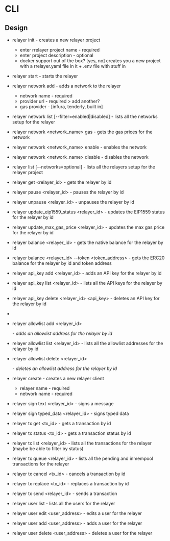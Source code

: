 # CLI

## Design

- relayer init - creates a new relayer project
   - enter rrelayer project name - required
   - enter project description - optional
   - docker support out of the box? [yes, no]
 creates you a new project with a rrelayer.yaml file in it + .env file with stuff in

- relayer start - starts the relayer

- relayer network add - adds a network to the relayer
   - network name - required
   - provider url - required > add another?
   - gas provider - [infura, tenderly, built in]
- relayer network list [--filter=enabled|disabled] - lists all the networks setup for the relayer
- relayer network <network_name> gas - gets the gas prices for the network
- relayer network <network_name> enable - enables the network
- relayer network <network_name> disable - disables the network

- relayer list [--networks=optional] - lists all the relayers setup for the relayer project
- relayer get <relayer_id> - gets the relayer by id
- relayer pause <relayer_id> - pauses the relayer by id
- relayer unpause <relayer_id> - unpauses the relayer by id
- relayer update_eip1559_status <relayer_id> <status> - updates the EIP1559 status for the relayer by id
- relayer update_max_gas_price <relayer_id> <cap> - updates the max gas price for the relayer by id
- relayer balance <relayer_id> - gets the native balance for the relayer by id
- relayer balance <relayer_id> --token <token_address> - gets the ERC20 balance for the relayer by id and token address

- relayer api_key add <relayer_id> - adds an API key for the relayer by id
- relayer api_key list <relayer_id> - lists all the API keys for the relayer by id
- relayer api_key delete <relayer_id> <api_key> - deletes an API key for the relayer by id
- 
- relayer allowlist add <relayer_id> <address> - adds an allowlist address for the relayer by id
- relayer allowlist list <relayer_id> - lists all the allowlist addresses for the relayer by id
- relayer allowlist delete <relayer_id> <address> - deletes an allowlist address for the relayer by id

- relayer create - creates a new relayer client
  - relayer name - required
  - network name - required

- relayer sign text <relayer_id> - signs a message 
- relayer sign typed_data <relayer_id> - signs typed data

- relayer tx get <tx_id> - gets a transaction by id
- relayer tx status <tx_id> - gets a transaction status by id
- relayer tx list <relayer_id> - lists all the transactions for the relayer (maybe be able to filter by status)
- relayer tx queue <relayer_id> - lists all the pending and inmempool transactions for the relayer
- relayer tx cancel <tx_id> - cancels a transaction by id
- relayer tx replace <tx_id> - replaces a transaction by id
- relayer tx send <relayer_id> - sends a transaction

- relayer user list - lists all the users for the relayer
- relayer user edit <user_address> <role> - edits a user for the relayer
- relayer user add <user_address> <role> - adds a user for the relayer
- relayer user delete <user_address> - deletes a user for the relayer



